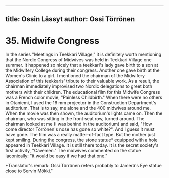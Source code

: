 
---
title: Ossin Lässyt
author: Ossi Törrönen
---

    
# 35. Midwife Congress

In the series "Meetings in Teekkari Village," it is definitely worth mentioning that the Nordic Congress of Midwives was held in Teekkari Village one summer. It happened so nicely that a teekkari's lady gave birth to a son at the Midwifery College during their congress. Another one gave birth at the Women's Clinic to a girl. I mentioned the chairman of the Midwifery Association of this teekkaris' tribute to their valuable work. As a result, the chairman immediately improvised two Nordic delegations to greet both mothers with their children. The educational film for this Midwife Congress was a French color movie, "Painless Childbirth." When there were no others in Otaniemi, I used the 16 mm projector in the Construction Department's auditorium. That is to say, me alone and the 400 midwives around me. When the movie was then shown, the auditorium's lights came on. Then the chairman, who was sitting in the front seat row, turned around. The chairman looked at me (I was behind in the auditorium) and said, "How come director Törrönen's nose has gone so white?". And I guess it must have gone. The film was a really matter-of-fact type. But the mother just kept smiling. During the congress, the stone statue\* equipped with a hole appeared in Teekkari Village. It is still there today. It is the secret society's first activity, "Cavemen." The midwives commented on the statue laconically: "it would be easy if we had that one."

\*Translator's remark: Ossi Törrönen refers probably to Jämerä's Eye statue close to Servin Mökki."
